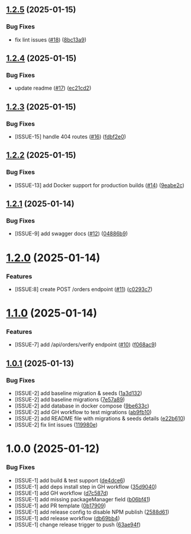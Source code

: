 ## [1.2.5](https://github.com/abhinavmsra/oms-engine/compare/v1.2.4...v1.2.5) (2025-01-15)


### Bug Fixes

* fix lint issues ([#18](https://github.com/abhinavmsra/oms-engine/issues/18)) ([8bc13a9](https://github.com/abhinavmsra/oms-engine/commit/8bc13a9d98a1ab94a58cf61ccbcff7a008b1cca5))

## [1.2.4](https://github.com/abhinavmsra/oms-engine/compare/v1.2.3...v1.2.4) (2025-01-15)


### Bug Fixes

* update readme ([#17](https://github.com/abhinavmsra/oms-engine/issues/17)) ([ec21cd2](https://github.com/abhinavmsra/oms-engine/commit/ec21cd22ebb84888a0875872bbb63059abf49719))

## [1.2.3](https://github.com/abhinavmsra/oms-engine/compare/v1.2.2...v1.2.3) (2025-01-15)


### Bug Fixes

* [ISSUE-15] handle 404 routes ([#16](https://github.com/abhinavmsra/oms-engine/issues/16)) ([fdbf2e0](https://github.com/abhinavmsra/oms-engine/commit/fdbf2e07b8114501b50d69706b8bf5ddc265f3c0))

## [1.2.2](https://github.com/abhinavmsra/oms-engine/compare/v1.2.1...v1.2.2) (2025-01-15)


### Bug Fixes

* [ISSUE-13] add Docker support for production builds ([#14](https://github.com/abhinavmsra/oms-engine/issues/14)) ([9eabe2c](https://github.com/abhinavmsra/oms-engine/commit/9eabe2c3ceabe16ad65849ee5a2079292beb3bed))

## [1.2.1](https://github.com/abhinavmsra/oms-engine/compare/v1.2.0...v1.2.1) (2025-01-14)


### Bug Fixes

* [ISSUE-9] add swagger docs ([#12](https://github.com/abhinavmsra/oms-engine/issues/12)) ([04886b9](https://github.com/abhinavmsra/oms-engine/commit/04886b915b873faf648a360ca73ca98a11aefa03))

# [1.2.0](https://github.com/abhinavmsra/oms-engine/compare/v1.1.0...v1.2.0) (2025-01-14)


### Features

* [ISSUE:8] create POST /orders endpoint ([#11](https://github.com/abhinavmsra/oms-engine/issues/11)) ([c0293c7](https://github.com/abhinavmsra/oms-engine/commit/c0293c7dc94f26f7f7cb48d630b2d5f242cf5d8d))

# [1.1.0](https://github.com/abhinavmsra/oms-engine/compare/v1.0.1...v1.1.0) (2025-01-14)


### Features

* [ISSUE-7] add /api/orders/verify endpoint ([#10](https://github.com/abhinavmsra/oms-engine/issues/10)) ([f068ac9](https://github.com/abhinavmsra/oms-engine/commit/f068ac97fbbd27ffa372b4b401a288fd142e3afa))

## [1.0.1](https://github.com/abhinavmsra/oms-engine/compare/v1.0.0...v1.0.1) (2025-01-13)


### Bug Fixes

* [ISSUE-2] add baseline migration & seeds ([1a3d132](https://github.com/abhinavmsra/oms-engine/commit/1a3d13213c5098cf004a38612cfb4627cd67522c))
* [ISSUE-2] add baseline migrations ([7e57a89](https://github.com/abhinavmsra/oms-engine/commit/7e57a893b56c29bde81c342eec24b0f11cd43dc2))
* [ISSUE-2] add database in docker compose ([9be633c](https://github.com/abhinavmsra/oms-engine/commit/9be633c2b7da1befae423577d7d6a8268bccb444))
* [ISSUE-2] add GH workflow to test migrations ([ab9fb10](https://github.com/abhinavmsra/oms-engine/commit/ab9fb10921242ef772c276c8da816df28faf4900))
* [ISSUE-2] add README file with migrations & seeds details ([e22b610](https://github.com/abhinavmsra/oms-engine/commit/e22b610a6a43dd1ed8c62ec3cf82f4750ff0a2d2))
* [ISSUE-2] fix lint issues ([119980e](https://github.com/abhinavmsra/oms-engine/commit/119980e74048494f892253fafc7bf6a7be55e5b5))

# 1.0.0 (2025-01-12)


### Bug Fixes

* [ISSUE-1] add build & test support ([de4dce6](https://github.com/abhinavmsra/oms-engine/commit/de4dce66556c6acdb9610e9b44b24c2fa520e7e5))
* [ISSUE-1] add deps install step in GH workflow ([35d9040](https://github.com/abhinavmsra/oms-engine/commit/35d9040f6acca4bebf2282527a4f7814528d94e2))
* [ISSUE-1] add GH workflow ([d7c587d](https://github.com/abhinavmsra/oms-engine/commit/d7c587d33fbdfc5fbfa0a6cc5be9ee0b9f91b6bc))
* [ISSUE-1] add missing packageManager field ([b06bf41](https://github.com/abhinavmsra/oms-engine/commit/b06bf41aa2a3a0b69d0db392c5e05914910be34d))
* [ISSUE-1] add PR template ([0b17909](https://github.com/abhinavmsra/oms-engine/commit/0b17909e38b6a6e589e21dae3d507d0653d6b892))
* [ISSUE-1] add release config to disable NPM publish ([2588d61](https://github.com/abhinavmsra/oms-engine/commit/2588d618ef40ad903d6b73943757fd07f9563989))
* [ISSUE-1] add release workflow ([db69bb4](https://github.com/abhinavmsra/oms-engine/commit/db69bb4fb827e1132a3b30f5ce04c3c93de6bf37))
* [ISSUE-1] change release trigger to push ([63ae94f](https://github.com/abhinavmsra/oms-engine/commit/63ae94fcd0a5ba0c4ae02ac2ef1fd4decc4ed05b))
